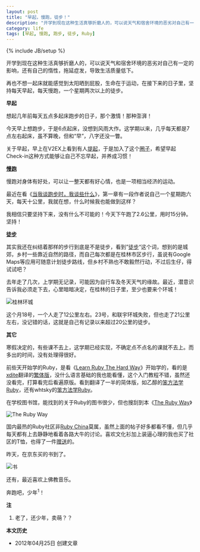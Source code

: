 ```yaml
---
layout: post
title: "早起，慢跑，徒步！"
description: "开学到现在这种生活真够折磨人的，可以说天气和宿舍环境的恶劣对自己有一定的影响，还有自己的惰性，拖延症发，导致生活质量低下。"
category: life
tags: [早起, 慢跑, 跑步, 徒步, Ruby]
---
```

{% include JB/setup %}

开学到现在这种生活真够折磨人的，可以说天气和宿舍环境的恶劣对自己有一定的影响，还有自己的惰性，拖延症发，导致生活质量低下。

再也不想一起床就能感觉到太阳晒到屁股，生命在于运动，在接下来的日子里，坚持每天早起，每天慢跑，一个星期两次以上的徒步。

**早起**

想起几年前每天五点多起床跑步的日子，那个激情！那种澎湃！

今天早上想跑步，于是6点起床，没想到风雨大作。这学期以来，几乎每天都是7点左右起床，虽不算晚，但和“早”，八字还没一瞥。

关于早起，早上在V2EX上看到有人[提起](http://www.v2ex.com/t/33458)，于是加入了这个[圈子](http://www.amybox.com/app/199)，希望早起Check-in这种方式能够让自己不忘早起，并养成习惯！

**[慢跑](http://blog.fooleap.org/running.html)**

慢跑对身体有好处，可以让一整天都有好心情，也是一项相当经济的运动。

最近在看《[当我谈跑步时，我谈些什么](http://book.douban.com/subject/3369600/)》，第一章有一段作者说自己一个星期跑六天，每天十公里，我就在想，什么时候我也能做到这样？

我相信只要坚持下来，没有什么不可能的！今天下午跑了2.6公里，用时15分钟。坚持！

**[徒步](http://blog.fooleap.org/walking.html)**

其实我还在纠结着那样的步行到底是不是徒步，看到”[徒步](http://zh.wikipedia.org/wiki/遠足)“这个词，想到的是城郊，乡村一些靠近自然的路径，而自己每次都是在桂林市区步行，虽说有Google Maps等应用可随意计划徒步路线，但乡村不熟也不敢毅然行动，不过后生仔，得试试吧？

去年走了几次，上学期无记录，可能因为自行车及冬天天气的缘故。最近，潜意识告诉我必须走下去，心里暗暗决定，在桂林的日子里，至少也要来个环城！

![桂林环城](http://pic.yupoo.com/fooleap_v/BUYKmr92/dDPVm.png)

这个月18号，一个人走了12公里左右。23号，和联宇环城失败，但也走了21公里左右，没记错的话，这就是自己有记录以来超过20公里的徒步。

**其它**

寒假决定的，有些课不去上，这学期已经实现，不确定点不点名的课就不去上。而多出的时间，没有处理得很好。

前些天开始学的Ruby，是看《[Learn Ruby The Hard Way](http://ruby.learncodethehardway.org/)》开始学的，看的是[xdite](http://blog.xdite.net/)翻译的[繁体版](http://lrthw.github.com/)，没什么语言基础的我也能看懂，这个入门教程不错，虽然还没看完，打算看完后看遍原版。看到翻译了一半的简体版，如乙醇的[笨方法学Ruby](http://17test.info/?page_id=413)，还有whtsky的[笨方法学Ruby](http://readthedocs.org/docs/learn-ruby-the-hard-way-zh_cn-translation/en/latest/)。

在学校图书馆，能找到的关于Ruby的图书很少，但也搜刮到本《[The Ruby Way](http://book.douban.com/subject/2280936/)》

![The Ruby Way](http://pic.yupoo.com/fooleap_v/BUYKE2Wn/aryD3.jpg)

国内最热的Ruby社区非[Ruby China](http://ruby-china.org/topics)莫属，虽然上面的帖子好多都看不懂，但几乎每天都有上去静静地看着各路大牛的讨论。喜欢文化衫加上装逼心理的我也买了社区的T恤，也得了一件[赠送](http://ruby-china.org/topics/2812)的。

昨天，在京东买的书到了。

![书](http://pic.yupoo.com/fooleap_v/BUYLt7kq/e0ojk.jpg)

还有，最近喜欢上佛教音乐。

奔跑吧，少年<sup>1</sup>！


**注**

1. 老了，还少年，卖萌？？

**本文历史**

* 2012年04月25日 创建文章
